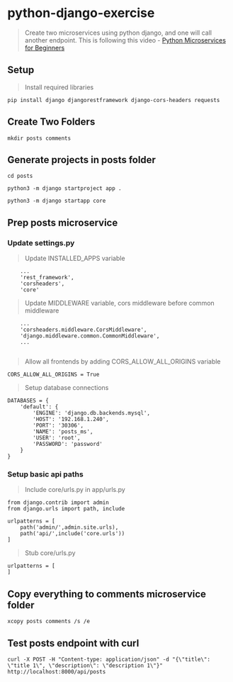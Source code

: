 # python-django-exercise

> Create two microservices using python django, and one will call another endpoint. This is following this video - [Python Microservices for Beginners](https://www.youtube.com/watch?v=rOpJhKa-Chk)

## Setup

> Install required libraries

```
pip install django djangorestframework django-cors-headers requests
```

## Create Two Folders

```
mkdir posts comments
```

## Generate projects in posts folder

```
cd posts
```

```
python3 -m django startproject app .
```

```
python3 -m django startapp core
```

## Prep posts microservice

### Update settings.py

> Update INSTALLED_APPS variable

```
    ...
    'rest_framework',
    'corsheaders',
    'core'

```

> Update MIDDLEWARE variable, cors middleware before common middleware

```
    ...
    'corsheaders.middleware.CorsMiddleware',
    'django.middleware.common.CommonMiddleware',
    ...
    
```

> Allow all frontends by adding CORS_ALLOW_ALL_ORIGINS variable

```
CORS_ALLOW_ALL_ORIGINS = True
```
> Setup database connections

```
DATABASES = {
    'default': {
        'ENGINE': 'django.db.backends.mysql',
        'HOST': '192.168.1.240',
        'PORT': '30306',
        'NAME': 'posts_ms',
        'USER': 'root',
        'PASSWORD': 'password'        
    }
}
```

### Setup basic api paths

> Include core/urls.py in app/urls.py

```
from django.contrib import admin
from django.urls import path, include

urlpatterns = [
    path('admin/',admin.site.urls),
    path('api/',include('core.urls'))
]
```

> Stub core/urls.py

```
urlpatterns = [
]
```
## Copy everything to comments microservice folder

```
xcopy posts comments /s /e
```


## Test posts endpoint with curl

```
curl -X POST -H "Content-type: application/json" -d "{\"title\": \"title 1\", \"description\": \"description 1\"}" http://localhost:8000/api/posts
```

